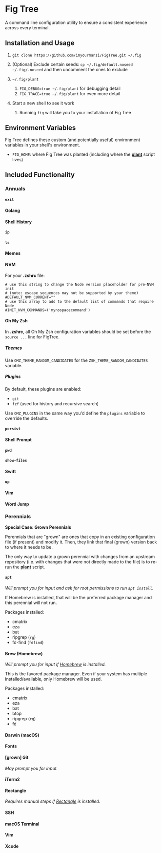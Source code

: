 # Fig Tree

A command line configuration utility to ensure a consistent experience across every terminal.

## Installation and Usage

1. `git clone https://github.com/imyourmanzi/FigTree.git ~/.fig`

1. (Optional) Exclude certain seeds: `cp ~/.fig/default.noseed ~/.fig/.noseed` and then uncomment the ones to exclude

1. `~/.fig/plant`

   1. `FIG_DEBUG=true ~/.fig/plant` for debugging detail
   1. `FIG_TRACE=true ~/.fig/plant` for even more detail

1. Start a new shell to see it work
   1. Running `fig` will take you to your installation of Fig Tree

## Environment Variables

Fig Tree defines these custom (and potentially useful) environment variables in your shell's environment.

- `FIG_HOME`: where Fig Tree was planted (including where the [**plant**](/plant) script lives)

## Included Functionality

### Annuals

#### `exit`

#### Golang

#### Shell History

#### `ip`

#### `ls`

#### Memes

#### NVM

For your **.zshrc** file:

```shell
# use this string to change the Node version placeholder for pre-NVM init
# (note: escape sequences may not be supported by your theme)
#DEFAULT_NVM_CURRENT=""
# use this array to add to the default list of commands that require Node
#INIT_NVM_COMMANDS=('mynospacecommand')
```

#### Oh My Zsh

In **.zshrc**, all Oh My Zsh configuration variables should be set before the `source ...` line for FigTree.

##### Themes

Use `OMZ_THEME_RANDOM_CANDIDATES` for the `ZSH_THEME_RANDOM_CANDIDATES` variable.

##### Plugins

By default, these plugins are enabled:

- `git`
- `fzf` (used for history and recursive search)

Use `OMZ_PLUGINS` in the same way you'd define the `plugins` variable to override the defaults.

#### `persist`

#### Shell Prompt

#### `pwd`

#### `show-files`

#### Swift

#### `up`

#### Vim

#### Word Jump

### Perennials

**Special Case: Grown Perennials**

Perennials that are "grown" are ones that copy in an existing configuration file (if present) and modify it. Then, they link that final (grown) version back to where it needs to be.

The only way to update a grown perennial with changes from an upstream repository (i.e. with changes that were not directly made to the file) is to re-run the [**plant**](/plant) script.

#### `apt`

_Will prompt you for input and ask for root permissions to run `apt install`._

If Homebrew is installed, that will be the preferred package manager and this perennial will not run.

Packages installed:

- cmatrix
- eza
- bat
- ripgrep (`rg`)
- fd-find (`fdfind`)

#### Brew (Homebrew)

_Will prompt you for input if [Homebrew](brew.sh) is installed._

This is the favored package manager. Even if your system has multiple installed/available, only Homebrew will be used.

Packages installed:

- cmatrix
- eza
- bat
- btop
- ripgrep (`rg`)
- fd

#### Darwin (macOS)

#### Fonts

#### [grown] Git

_May prompt you for input._

#### iTerm2

#### Rectangle

_Requires manual steps if [Rectangle](https://github.com/rxhanson/Rectangle) is installed._

#### SSH

#### macOS Terminal

#### Vim

#### Xcode
